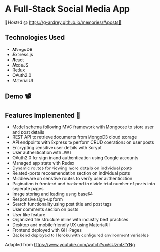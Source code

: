 # A Full-Stack Social Media App 

🌟Hosted @ https://g-andrey.github.io/memories/#/posts🌟

## Technologies Used 
- ***M***ongoDB
- ***E***xpress.js
- ***R***eact
- ***N***odeJS
- Redux
- OAuth2.0
- MaterialUI

## Demo 📽️

## Features Implemented 🎉
- Model schema following MVC framework with Mongoose to store user and post details
- REST API to retrieve documents from MongoDB cloud storage
- API endpoints with Express to perform CRUD operations on user posts
- Encrypting sensitive user details with Bcrypt
- User authentication with JWT
- OAuth2.0 for sign in and authentication using Google accounts
- Managed app state with Redux
- Dynamic routes for viewing more details on individual posts
- Related-posts recommendation section on individual posts
- Middleware on sensitive routes to verify user authentication
- Pagination in frontend and backend to divide total number of posts into seperate pages
- Image storing and loading using base64
- Responsive sign-up form
- Search functionality using post title and post tags
- User comments section on posts
- User like feature
- Organized file structure inline with industry best practices
- Desktop and mobile friendly UX using MaterialUI
- Frontend deployed with GH-Pages
- Backend deployed to Heroku with configured environment variables

Adapted from https://www.youtube.com/watch?v=VsUzmlZfYNg
